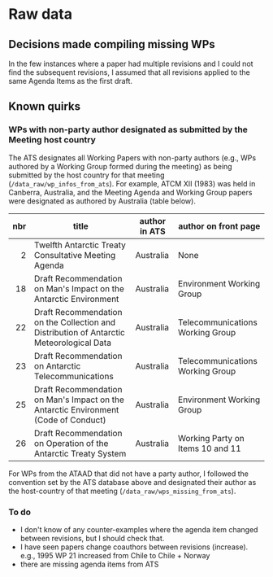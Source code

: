 # Raw data

## Decisions made compiling missing WPs

In the few instances where a paper had multiple revisions and I could not find the subsequent revisions,
I assumed that all revisions applied to the same Agenda Items as the first draft.



## Known quirks

### WPs with non-party author designated as submitted by the Meeting host country

The ATS designates all Working Papers with non-party authors (e.g., WPs authored by a Working Group formed during the meeting) 
as being submitted by the host country for that meeting (`/data_raw/wp_infos_from_ats`).
For example,
ATCM XII (1983) was held in Canberra, Australia,
and the Meeting Agenda and Working Group papers were designated as authored by Australia
(table below).

|nbr  | title | author in ATS | author on front page |
|----:|-------|---------------|----------------------|
| 2   | Twelfth Antarctic Treaty Consultative Meeting Agenda | Australia | None |
| 18  | Draft Recommendation on Man's Impact on the Antarctic Environment | Australia | Environment Working Group |
| 22  | Draft Recommendation on the Collection and Distribution of Antarctic Meteorological Data | Australia | Telecommunications Working Group |
| 23  | Draft Recommendation on Antarctic Telecommunications | Australia | Telecommunications Working Group |
| 25  | Draft Recommendation on Man's Impact on the Antarctic Environment (Code of Conduct) | Australia | Environment Working Group |
| 26  | Draft Recommendation on Operation of the Antarctic Treaty System | Australia | Working Party on Items 10 and 11 |

For WPs from the ATAAD that did not have a party author,
I followed the convention set by the ATS database above and designated their author
as the host-country of that meeting (`/data_raw/wps_missing_from_ats`).

### To do

- I don't know of any counter-examples where the agenda item changed between revisions, but I should check that.
- I have seen papers change coauthors between revisions (increase). e.g., 1995 WP 21 increased from Chile to Chile + Norway
- there are missing agenda items from ATS